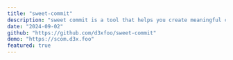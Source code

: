 ```yaml
---
title: "sweet-commit"
description: "sweet commit is a tool that helps you create meaningful commit messages, following the Conventional Commits specification, by providing an interactive prompt to guide you through the process."
date: "2024-09-02"
github: "https://github.com/d3xfoo/sweet-commit"
demo: "https://scom.d3x.foo"
featured: true
---
```


